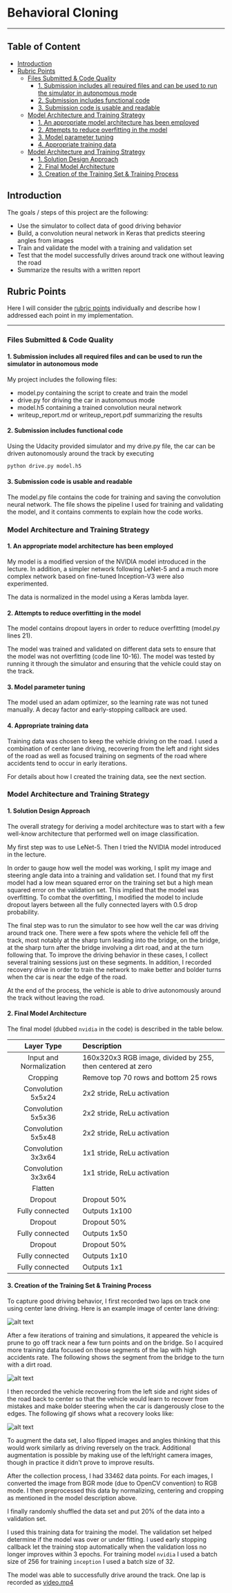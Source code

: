 # Behavioral Cloning
---

## Table of Content
* [Introduction](#introduction)
* [Rubric Points](#rubric-points)
  * [Files Submitted &amp; Code Quality](#files-submitted--code-quality)
    * [1\. Submission includes all required files and can be used to run the simulator in autonomous mode](#1-submission-includes-all-required-files-and-can-be-used-to-run-the-simulator-in-autonomous-mode)
    * [2\. Submission includes functional code](#2-submission-includes-functional-code)
    * [3\. Submission code is usable and readable](#3-submission-code-is-usable-and-readable)
  * [Model Architecture and Training Strategy](#model-architecture-and-training-strategy)
    * [1\. An appropriate model architecture has been employed](#1-an-appropriate-model-architecture-has-been-employed)
    * [2\. Attempts to reduce overfitting in the model](#2-attempts-to-reduce-overfitting-in-the-model)
    * [3\. Model parameter tuning](#3-model-parameter-tuning)
    * [4\. Appropriate training data](#4-appropriate-training-data)
  * [Model Architecture and Training Strategy](#model-architecture-and-training-strategy-1)
    * [1\. Solution Design Approach](#1-solution-design-approach)
    * [2\. Final Model Architecture](#2-final-model-architecture)
    * [3\. Creation of the Training Set &amp; Training Process](#3-creation-of-the-training-set--training-process)

## Introduction

The goals / steps of this project are the following:
* Use the simulator to collect data of good driving behavior
* Build, a convolution neural network in Keras that predicts steering angles from images
* Train and validate the model with a training and validation set
* Test that the model successfully drives around track one without leaving the road
* Summarize the results with a written report


[//]:  # (Image References)

[gif1]: ./gif1.gif
[gif2]: ./gif2.gif
[gif3]: ./gif3.gif

## Rubric Points
Here I will consider the [rubric points](https://review.udacity.com/#!/rubrics/432/view) individually and describe how I addressed each point in my implementation.

---
### Files Submitted & Code Quality

#### 1. Submission includes all required files and can be used to run the simulator in autonomous mode

My project includes the following files:
* model.py containing the script to create and train the model
* drive.py for driving the car in autonomous mode
* model.h5 containing a trained convolution neural network 
* writeup_report.md or writeup_report.pdf summarizing the results

#### 2. Submission includes functional code
Using the Udacity provided simulator and my drive.py file, the car can be driven autonomously around the track by executing 
```sh
python drive.py model.h5
```

#### 3. Submission code is usable and readable

The model.py file contains the code for training and saving the convolution neural network.
The file shows the pipeline I used for training and validating the model, and it contains comments to explain how the code works.

### Model Architecture and Training Strategy

#### 1. An appropriate model architecture has been employed

My model is a modified version of the NVIDIA model introduced in the lecture.
In addition, a simpler network following LeNet-5 and a much more complex network based on fine-tuned Inception-V3 were also experimented.

The data is normalized in the model using a Keras lambda layer.

#### 2. Attempts to reduce overfitting in the model

The model contains dropout layers in order to reduce overfitting (model.py lines 21). 

The model was trained and validated on different data sets to ensure that the model was not overfitting (code line 10-16). The model was tested by running it through the simulator and ensuring that the vehicle could stay on the track.

#### 3. Model parameter tuning

The model used an adam optimizer, so the learning rate was not tuned manually.
A decay factor and early-stopping callback are used.

#### 4. Appropriate training data

Training data was chosen to keep the vehicle driving on the road.
I used a combination of center lane driving, recovering from the left and right sides of the road as well as focused training on
segments of the road where accidents tend to occur in early iterations.

For details about how I created the training data, see the next section. 

### Model Architecture and Training Strategy

#### 1. Solution Design Approach

The overall strategy for deriving a model architecture was to start with a few well-know architecture that performed well on image classification.

My first step was to use LeNet-5. Then I tried the NVIDIA model introduced in the lecture.

In order to gauge how well the model was working, I split my image and steering angle data into a training and validation set.
I found that my first model had a low mean squared error on the training set but a high mean squared error on the validation set.
This implied that the model was overfitting. To combat the overfitting,
I modified the model to include dropout layers between all the fully connected layers with 0.5 drop probability.

The final step was to run the simulator to see how well the car was driving around track one.
There were a few spots where the vehicle fell off the track, most notably at the sharp turn leading into the bridge, on the bridge,
at the sharp turn after the bridge involving a dirt road, and at the turn following that.
To improve the driving behavior in these cases, I collect several training sessions just on these segments. In addition, I recorded recovery drive
in order to train the network to make better and bolder turns when the car is near the edge of the road.

At the end of the process, the vehicle is able to drive autonomously around the track without leaving the road.

#### 2. Final Model Architecture

The final model (dubbed ```nvidia``` in the code) is described in the table below.

| Layer Type      		|     Description	|
|:---:|:---|
| Input and Normalization | 160x320x3 RGB image, divided by 255, then centered at zero |
| Cropping         		| Remove top 70 rows and bottom 25 rows |
| Convolution 5x5x24  	| 2x2 stride, ReLu activation |
| Convolution 5x5x36  	| 2x2 stride, ReLu activation |
| Convolution 5x5x48  	| 2x2 stride, ReLu activation |
| Convolution 3x3x64  	| 1x1 stride, ReLu activation |
| Convolution 3x3x64  	| 1x1 stride, ReLu activation |
| Flatten               | |
| Dropout               | Dropout 50% |
| Fully connected		| Outputs 1x100|
| Dropout               | Dropout 50% |
| Fully connected		| Outputs 1x50|
| Dropout               | Dropout 50% |
| Fully connected		| Outputs 1x10|
| Fully connected		| Outputs 1x1|


#### 3. Creation of the Training Set & Training Process

To capture good driving behavior, I first recorded two laps on track one using center lane driving.
Here is an example image of center lane driving:

![alt text][gif3]

After a few iterations of training and simulations, it appeared the vehicle is prune to go off track near a few turn points and on the bridge.
So I acquired more training data focused on those segments of the lap with high accidents rate. The following shows the segment from the bridge
to the turn with a dirt road.

![alt text][gif2]

I then recorded the vehicle recovering from the left side and right sides of the road back to center
so that the vehicle would learn to recover from mistakes and make bolder steering when the car is dangerously close to the edges.
The following gif shows what a recovery looks like:

![alt text][gif1]


To augment the data set, I also flipped images and angles thinking that this would work similarly as driving reversely on the track.
Additional augmentation is possible by making use of the left/right camera images, though in practice it didn't prove to improve results.

After the collection process, I had 33462 data points. For each images, I converted the image from BGR mode (due to OpenCV convention)
to RGB mode. I then preprocessed this data by normalizing, centering and cropping as mentioned in the model description above.

I finally randomly shuffled the data set and put 20% of the data into a validation set.

I used this training data for training the model.
The validation set helped determine if the model was over or under fitting.
I used early stopping callback let the training stop automatically when the validation loss no longer improves within 3 epochs.
For training model ````nvidia```` I used a batch size of 256 for training ````inception```` I used a batch size of 32.

The model was able to successfully drive around the track. One lap is recorded as [video.mp4](video.mp4)
